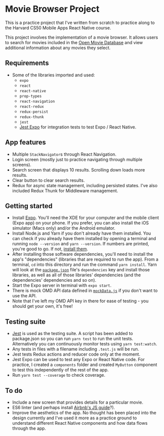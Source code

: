 # Movie Browser Project

This is a practice project that I've written from scratch to practice along to the Harvard CS50 Mobile Apps React Native course.

This project involves the implementation of a movie browser. It allows users to search for movies included in the [Open Movie Database](http://www.omdbapi.com/)
and view additional information about any movies they select.

## Requirements

- Some of the libraries imported and used:
  - `expo`
  - `react`
  - `react-native`
  - `prop-types`
  - `react-navigation`
  - `react-redux`
  - `redux-persist`
  - `redux-thunk`
  - `jest`
  - [Jest Expo](https://github.com/expo/expo/tree/master/packages/jest-expo) for integration tests to test Expo / React Native.

## App features

- Multiple `StackNavigator`s through React Navigation.
- Login screen (mostly just to practice navigating through multiple screens).
- Search screen that displays 10 results. Scrolling down loads more results.
- Clear button to clear search results.
- Redux for async state management, including persisted states. I've also included Redux Thunk for Middleware management.

## Getting started

- Install [Expo](https://docs.expo.io/versions/latest/get-started/installation/). You'll need the XDE for your computer and the mobile client (Expo app) on your phone. If you prefer, you can also install the iOS simulator (Macs only) and/or the Android emulator.
- Install Node.js and Yarn if you don't already have them installed. You can check if you already have them installed by opening a terminal and running `node --version` and `yarn --version`. If numbers are printed, you're good to go. If not, [install them](https://nodejs.org/en/).
- After installing those software dependencies, you'll need to install the app's
  "dependencies" (libraries that are required to run the app). From a terminal, `cd`
  into this directory and run the command `yarn install`. Yarn will look at the
  [`package.json`](/package.json) file's `dependencies` key and install those
  libraries, as well as all of those libraries' dependencies (and the dependencies'
  dependencies and so on).
- Start the Expo server in terminal with `expo start`.
- There is mock OMD API data defined in [`mockData.js`](./mockData.js) if you don't want to use the API.
- Note that I've left my OMD API key in there for ease of testing - you should get your own, it's free!

## Testing suite

- [Jest](https://jestjs.io/) is used as the testing suite. A script has been added to package.json so you can run `yarn test` to run the unit tests. Alternatively you can continuously monitor tests using `yarn test:watch`.
- Any tests in files with a filename including `.test.js` will be run.
- Jest tests Redux actions and reducer code only at the moment.
- Jest Expo can be used to test any Expo or React Native code. For practice, I created a `components` folder and created `MyButton` component to test this independently of the rest of the app.
- Run `yarn test --coverage` to check coverage.

## To do

- Include a new screen that provides details for a particular movie.
- ES6 linter (and perhaps install [Airbnb's JS guide](https://github.com/airbnb/javascript/tree/master/react)?).
- Improve the aesthetics of the app. No thought has been placed into the design currently and I've used it more as a practice ground to understand different React Native components and how data flows through the app.
